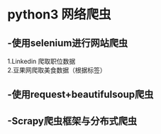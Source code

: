 # python3 网络爬虫
## -使用selenium进行网站爬虫
   1.Linkedin 爬取职位数据  
   2.豆果网爬取美食数据（根据标签）
  
## -使用request+beautifulsoup爬虫

## -Scrapy爬虫框架与分布式爬虫
